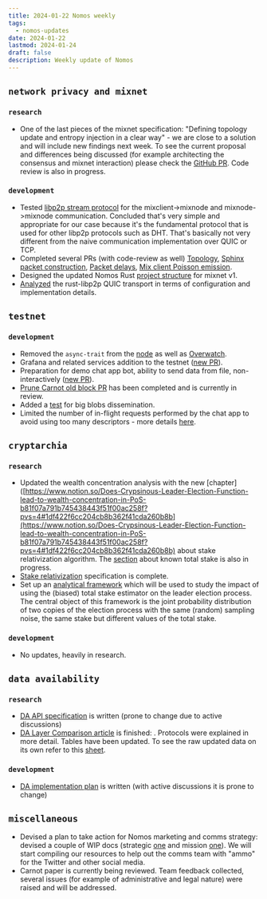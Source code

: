 ```yaml
---
title: 2024-01-22 Nomos weekly
tags:
  - nomos-updates
date: 2024-01-22
lastmod: 2024-01-24
draft: false
description: Weekly update of Nomos
---
```

## `network privacy and mixnet`

### `research`

- One of the last pieces of the mixnet specification: "Defining topology update and entropy injection in a clear way" - we are close to a solution and will include new findings next week. To see the current proposal and differences being discussed (for example architecting the consensus and mixnet interaction) please check the [GitHub PR](https://github.com/logos-co/nomos-specs/pull/51#discussion_r1457675581). Code review is also in progress. 
### `development`

- Tested [libp2p stream protocol](https://github.com/libp2p/rust-libp2p/tree/master/examples/stream) for the mixclient->mixnode and mixnode->mixnode communication. Concluded that's very simple and appropriate for our case because it's the fundamental protocol that is used for other libp2p protocols such as DHT. That's basically not very different from the naive communication implementation over QUIC or TCP. 
- Completed several PRs (with code-review as well) [Topology](https://github.com/logos-co/nomos-specs/pull/44), [Sphinx packet construction](https://github.com/logos-co/nomos-specs/pull/47), [Packet delays](https://github.com/logos-co/nomos-specs/pull/49), [Mix client Poisson emission](https://github.com/logos-co/nomos-specs/pull/49). 
- Designed the updated Nomos Rust [project structure](https://viewer.diagrams.net/index.html?tags=%7B%7D&highlight=0000ff&edit=_blank&layers=1&nav=1&title=mixnet-components.drawio#R5Vpbc5s6EP41nmkfkgFxcx5bJzntmbaTTuac0%2FRNBhmUCMSR5Ft%2FfSUj7tjxFTvTJ0urXQG73367CA%2BsUbz4i8E0%2BkoDRAbACBYD63YAgGkbjvxRkmUm8bxhJggZDrRSKXjEv5AWGlo6xQHiNUVBKRE4rQt9miTIFzUZZIzO62oTSupXTWGIWoJHH5K29D8ciCiTDh2jlH9COIzyK5uGXolhrqwFPIIBnVdE1t3AGjFKRTaKFyNElPNyv2R292tWixtjKBHbGPwPl5%2Bewf2vny8enBF3OZ8F9pXeZQbJVD8wFzAJIKEJUl5lUEjvZ%2FcvlrlTGJ0mAVL7GgPr4zzCAj2m0FercwkDKYtETOTMlEMCx4g8UI4FpomU%2BfJ%2BEZMLM8QElp7%2B0lAQVO0ACQ471T%2FohTEVgsZyQT%2BCXEaLtb4xC49LqCIaI8GWUkUbAFcHSaPUyoM2L2NuuhrKUSXeIAcC1DgLi73LUMiBjkZ3ZAIcj3%2Bmhvh3cRvw59E3HE3%2BvjLtVmgSGlN%2BxRGbYf%2BNRKUVgo5ArY2KPaxHBVjtqNh5pKpRsexTRQW0EwZPVmHAK2PJQYhzqK9UjQ4KJK%2FoKWUioiFNILkrpR%2Fr8St1vlDl%2BlXUnpEQS02ScCpoPaZogcUPba7GT2p87ejZ7aKydLvMJ4l0y498AzWpWKlpabaa5XYB5NHqXvcCU4GSV%2FGUwW4tmDidMh9tSiNdMyALkdgUWI0YFaaN2GSIQIFn9fJw%2FOxvwWwAXCKU4%2FFMDkM1TJCYU%2Fai3DDz83V5uYpKh9U7LhiC8QCMVHmlnMtSOh3LMZW%2Blz%2Ff%2F%2Fk8ep%2FbjVlzp%2Bb%2Bh5DQETjCAXWOKDijwhEFb1Q54mTE7bRLKkqC1XP6L0i0ebtPZijY4Kmy0s0M%2B%2BccOHYqadMHiuWtlKH3nO7Q51tkSa%2Btyqh%2BYAwuK2qpUuC7X6cESbZjCZniGQ8gAKMFI0VgqvtNKaHheQvMtVfFkbERR0WFMa5BUVWeqotrSszBAHyV9O0tgaqBIB9gCLTNbtjdFXKuYdX7Ua%2FR2zf0vZuN%2BnWIltb57dDJhCMxaDLfMWDs%2FVGN0Okha7oX1aeAFkvFeOETjFb4WrUlF9YgWDcdr3Zmnw2Cu6ZBuGfIn%2F1JfYLVT5%2FgGWtaxCP3Ceuuc9I%2B4az8au7Dr8Zu%2FHowvI7WBfT05jc8b%2BKDvTo7b6fO7kg1c9sAH79m7tfUNd4jLHdzU2cNrU36p%2BETq6ugJzRAF1LOXWeLcm70Wc7Nm%2FMmrDGs07Bh95C0assHxLB0oTq2O5Cp7beVyJ7n1THo7JjITg%2BJ3P58IBO5PDxoHu9dQm573uu5fdNrardfb%2BqteszDN9OnVxK%2Fp2MYc%2BvD9y3TWuPkyrh2wVBzwb4vBz2cfbRrKU6e1Udq%2BajSxTQ96yHefs37xWHnwrr39ocbnyaSNPiUX0gH1TwQAd65D0TM9omIajp1Vu7tqwkmJM8lnQbbvXhs70vLuLTDJdD%2BbpD9bYDgcQrSwzx6avd1fbw7lvtU0S7%2Ba5NRfPmPJevuNw%3D%3D) for mixnet v1.
- [Analyzed](https://www.notion.so/rust-libp2p-QUIC-transport-analysis-6a6acf6f02424f0ab7ba30ecb6b8647b) the rust-libp2p QUIC transport in terms of configuration and implementation details.
## `testnet`

### `development`

- Removed the `async-trait` from the [node](https://github.com/logos-co/nomos-node/pull/561) as well as [Overwatch](https://github.com/logos-co/Overwatch/pull/33). 
- Grafana and related services addition to the testnet ([new PR](https://github.com/logos-co/nomos-node/pull/564)).
- Preparation for demo chat app bot, ability to send data from file, non-interactively ([new PR](https://github.com/logos-co/nomos-node/pull/565)).
- [Prune Carnot old block PR](https://github.com/logos-co/nomos-node/pull/559) has been completed and is currently in review.
- Added a [test](https://github.com/logos-co/nomos-node/pull/563) for big blobs dissemination.
- Limited the number of in-flight requests performed by the chat app to avoid using too many descriptors - more details [here](https://github.com/logos-co/nomos-node/pull/562).

## `cryptarchia`

### `research`

- Updated the wealth concentration analysis with the new [chapter]([https://www.notion.so/Does-Crypsinous-Leader-Election-Function-lead-to-wealth-concentration-in-PoS-b81f07a791b745438443f51f00ac258f?pvs=4#1df422f6cc204cb8b362f41cda260b8b](https://www.notion.so/Does-Crypsinous-Leader-Election-Function-lead-to-wealth-concentration-in-PoS-b81f07a791b745438443f51f00ac258f?pvs=4#1df422f6cc204cb8b362f41cda260b8b) about stake relativization algorithm. The [section](https://www.notion.so/Does-Crypsinous-Leader-Election-Function-lead-to-wealth-concentration-in-PoS-b81f07a791b745438443f51f00ac258f#ca7aa03a7b9541849b71843a46c883c7) about known total stake is also in progress.
- [Stake relativization](https://www.notion.so/Stake-Relativization-65f5ed5522b64c36b625652023318d88#5ac8c8ead49d4bc7b9ab742bafd91257) specification is complete.
- Set up an [analytical framework](https://www.overleaf.com/project/656dfacf4929b4a3d6d2ffe5) which will be used to study the impact of using the (biased) total stake estimator on the leader election process. The central object of this framework is the joint probability distribution of two copies of the election process with the same (random) sampling noise, the same stake but different values of the total stake.

### `development`

- No updates, heavily in research.
## `data availability`

### `research`

- [DA API specification](https://www.notion.so/DA-Api-Specification-83000d9c2f3f45b586cd55c5c195cce5) is written (prone to change due to active discussions)
- [DA Layer Comparison article](https://www.notion.so/DA-Layer-Comparison-Table-5848811f0af042e2b24c10d3cea9b0a8) is finished: . Protocols were explained in more detail. Tables have been updated. To see the raw updated data on its own refer to this [sheet](https://docs.google.com/spreadsheets/d/1I2hk69hWLVXaATC5048tLcw2qUTjiZORIzL0y90PTLg/edit#gid=0).

### `development`

- [DA implementation plan](https://www.notion.so/Preparation-for-DA-API-c3ec5933851b4ff48ede5da1cff25638) is written (with active discussions it is prone to change)

## `miscellaneous`

- Devised a plan to take action for Nomos marketing and comms strategy: devised a couple of WIP docs (strategic [one](https://docs.google.com/document/d/18YokFwgz-LgEsfhkuSCYpm26DdXK0e80iDNtS6otHE8/edit) and mission [one](https://docs.google.com/document/d/1L4Eebj-ol6sO_IEZGa9P5fte54luTZA1L_IYX4sHNN8/edit#heading=h.m5q5sieqfyk6)). We will start compiling our resources to help out the comms team with "ammo" for the Twitter and other social media.
- Carnot paper is currently being reviewed. Team feedback collected, several issues (for example of administrative and legal nature) were raised and will be addressed.

